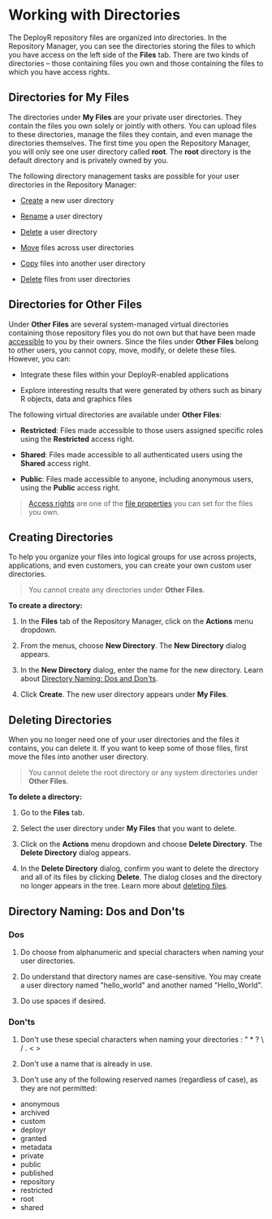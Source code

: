 # Working with Directories

The DeployR repository files are organized into directories. In the Repository Manager, you can see the directories storing the files to which you have access on the left side of the **Files** tab. There are two kinds of directories – those containing files you own and those containing the files to which you have access rights.

## Directories for My Files

The directories under **My Files** are your private user directories. They contain the files you own solely or jointly with others. You can upload files to these directories, manage the files they contain, and even manage the directories themselves. The first time you open the Repository Manager, you will only see one user directory called **root**. The **root** directory is the default directory and is privately owned by you.

The following directory management tasks are possible for your user directories in the Repository Manager:

- [Create](https://deployr.revolutionanalytics.com/documents/help/repo-man/Content/b-dir-create.htm) a new user directory

- [Rename](https://deployr.revolutionanalytics.com/documents/help/repo-man/Content/b-dir-rename.htm) a user directory

- [Delete](https://deployr.revolutionanalytics.com/documents/help/repo-man/Content/b-dir-delete.htm) a user directory

- [Move](https://deployr.revolutionanalytics.com/documents/help/repo-man/Content/c-file-move-dir.htm) files across user directories

- [Copy](https://deployr.revolutionanalytics.com/documents/help/repo-man/Content/c-file-copy.htm) files into another user directory

- [Delete](https://deployr.revolutionanalytics.com/documents/help/repo-man/Content/c-file-delete.htm) files from user directories

## Directories for Other Files

Under **Other Files** are several system-managed virtual directories containing those repository files you do not own but that have been made [accessible](https://deployr.revolutionanalytics.com/documents/help/repo-man/Content/e-file-properties.htm#AccessRights) to you by their owners. Since the files under **Other Files** belong to other users, you cannot copy, move, modify, or delete these files.  However, you can:

- Integrate these files within your DeployR-enabled applications

- Explore interesting results that were generated by others such as binary R objects, data and graphics files

The following virtual directories are available under **Other Files**:

- **Restricted**: Files made accessible to those users assigned specific roles using the **Restricted** access right.

- **Shared**: Files made accessible to all authenticated users using the **Shared** access right.

- **Public**: Files made accessible to anyone, including anonymous users, using the **Public** access right.


>[Access rights](https://deployr.revolutionanalytics.com/documents/help/repo-man/Content/e-file-properties.htm#AccessRights) are one of the [file properties](https://deployr.revolutionanalytics.com/documents/help/repo-man/Content/e-file-properties.htm) you can set for the files you own.

## Creating Directories

To help you organize your files into logical groups for use across projects, applications, and even customers, you can create your own custom user directories.

>You cannot create any directories under **Other Files**.

**To create a directory:**

1. In the **Files** tab of the Repository Manager, click on the **Actions** menu dropdown.

2. From the menus, choose **New Directory**. The **New Directory** dialog appears.

3. In the **New Directory** dialog, enter the name for the new directory. Learn about [Directory Naming: Dos and Don'ts](https://deployr.revolutionanalytics.com/documents/help/repo-man/Content/b-dir-dosdonts.htm).

4. Click **Create**. The new user directory appears under **My Files**.

## Deleting Directories

When you no longer need one of your user directories and the files it contains, you can delete it. If you want to keep some of those files, first move the files into another user directory.

>You cannot delete the root directory or any system directories under **Other Files**.

**To delete a directory:**

1. Go to the **Files** tab.

2. Select the user directory under **My Files** that you want to delete.

3. Click on the **Actions** menu dropdown and choose **Delete Directory**. The **Delete Directory** dialog appears.

4. In the **Delete Directory** dialog, confirm you want to delete the directory and all of its files by clicking **Delete**. The dialog closes and the directory no longer appears in the tree. Learn more about [deleting files](https://deployr.revolutionanalytics.com/documents/help/repo-man/Content/c-file-delete.htm).

## Directory Naming: Dos and Don'ts

### Dos

1. Do choose from alphanumeric and special characters when naming your user directories.

2. Do understand that directory names are case-sensitive. You may create a user directory named "hello_world" and another named "Hello_World".

3. Do use spaces if desired.

### Don'ts

1. Don't use these special characters when naming your directories : " * ? \ / . < >

2. Don't use a name that is already in use.

3. Don't use any of the following reserved names (regardless of case), as they are not permitted:
  - anonymous
  - archived
  - custom
  - deployr
  - granted
  - metadata
  - private
  - public
  - published
  - repository
  - restricted
  - root
  - shared
